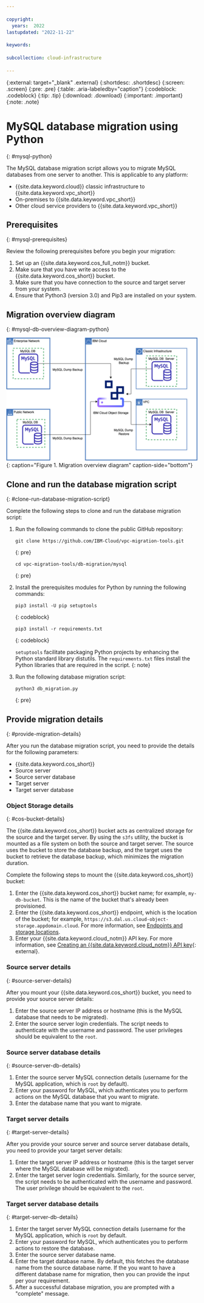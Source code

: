 ```yaml
---

copyright:
  years:  2022
lastupdated: "2022-11-22"

keywords:

subcollection: cloud-infrastructure

---
```


{:external: target="_blank" .external}
{:shortdesc: .shortdesc}
{:screen: .screen}
{:pre: .pre}
{:table: .aria-labeledby="caption"}
{:codeblock: .codeblock}
{:tip: .tip}
{:download: .download}
{:important: .important}
{:note: .note}

# MySQL database migration using Python
{: #mysql-python}

The MySQL database migration script allows you to migrate MySQL databases from one server to another. This is applicable to any platform:

* {{site.data.keyword.cloud}} classic infrastructure to {{site.data.keyword.vpc_short}}
* On-premises to {{site.data.keyword.vpc_short}}
* Other cloud service providers to {{site.data.keyword.vpc_short}}

## Prerequisites
{: #mysql-prerequisites}

Review the following prerequisites before you begin your migration:

1. Set up an {{site.data.keyword.cos_full_notm}} bucket.
2. Make sure that you have write access to the {{site.data.keyword.cos_short}} bucket.
3. Make sure that you have connection to the source and target server from your system.
4. Ensure that Python3 (version 3.0) and Pip3 are installed on your system.

## Migration overview diagram
{: #mysql-db-overview-diagram-python}

![Migration Overview Diagram](images/mysql_migration_script_python.svg){: caption="Figure 1. Migration overview diagram" caption-side="bottom"}

## Clone and run the database migration script
{: #clone-run-database-migration-script}

Complete the following steps to clone and run the database migration script:

1. Run the following commands to clone the public GitHub repository:

    ```
    git clone https://github.com/IBM-Cloud/vpc-migration-tools.git
    ```
    {: pre}

    ```
    cd vpc-migration-tools/db-migration/mysql
    ```
    {: pre}

2. Install the prerequisites modules for Python by running the following commands:

    ```
    pip3 install -U pip setuptools
    ```
    {: codeblock}

    ```
    pip3 install -r requirements.txt
    ```
    {: codeblock}

    `setuptools` facilitate packaging Python projects by enhancing the Python standard library distutils. The `requirements.txt` files install the Python libraries that are required in the script.
    {: note}
    
3. Run the following database migration script:

    ```
    python3 db_migration.py
    ```
    {: pre}

## Provide migration details
{: #provide-migration-details}

After you run the database migration script, you need to provide the details for the following parameters:
* {{site.data.keyword.cos_short}}
* Source server
* Source server database
* Target server
* Target server database

### Object Storage details
{: #cos-bucket-details}

The {{site.data.keyword.cos_short}} bucket acts as centralized storage for the source and the target server. By using the `s3fs` utility, the bucket is mounted as a file system on both the source and target server. The source uses the bucket to store the database backup, and the target uses the bucket to retrieve the database backup, which minimizes the migration duration.

Complete the following steps to mount the {{site.data.keyword.cos_short}} bucket:

1. Enter the {{site.data.keyword.cos_short}} bucket name; for example, `my-db-bucket`. This is the name of the bucket that's already been provisioned.
2. Enter the {{site.data.keyword.cos_short}} endpoint, which is the location of the bucket; for example, `https://s3.dal.us.cloud-object-storage.appdomain.cloud`. For more information, see [Endpoints and storage locations](/docs/cloud-object-storage?topic=cloud-object-storage-endpoints).
3. Enter your {{site.data.keyword.cloud_notm}} API key. For more information, see [Creating an {{site.data.keyword.cloud_notm}} API key](https://www.ibm.com/docs/en/app-connect/containers_cd?topic=servers-creating-cloud-api-key){: external}.

### Source server details
{: #source-server-details}

After you mount your {{site.data.keyword.cos_short}} bucket, you need to provide your source server details:

1. Enter the source server IP address or hostname (this is the MySQL database that needs to be migrated).
2. Enter the source server login credentials. The script needs to authenticate with the username and password. The user privileges should be equivalent to the `root`. 

### Source server database details
{: #source-server-db-details}

1. Enter the source server MySQL connection details (username for the MySQL application, which is `root` by default).
2. Enter your password for MySQL, which authenticates you to perform actions on the MySQL database that you want to migrate.
3. Enter the database name that you want to migrate.

### Target server details
{: #target-server-details}

After you provide your source server and source server database details, you need to provide your target server details:

1. Enter the target server IP address or hostname (this is the target server where the MySQL database will be migrated).
2. Enter the target server login credentials. Similarly, for the source server, the script needs to be authenticated with the username and password. The user privilege should be equivalent to the `root`.

### Target server database details
{: #target-server-db-details}

1. Enter the target server MySQL connection details (username for the MySQL application, which is `root` by default.
2. Enter your password for MySQL, which authenticates you to perform actions to restore the database.
3. Enter the source server database name.
4. Enter the target database name. By default, this fetches the database name from the source database name. If the you want to have a different database name for migration, then you can provide the input per your requirement.
5. After a successful database migration, you are prompted with a "complete" message.
